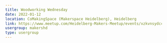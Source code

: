 ```yaml
---
title: Woodworking Wednesday
date: 2022-01-12
location: CoMakingSpace (Makerspace Heidelberg), Heidelberg
link: https://www.meetup.com/Heidelberg-Makers-Meetup/events/xzkvnsydccbqb/
usergroup: makershd
type: usergroup
---
```

